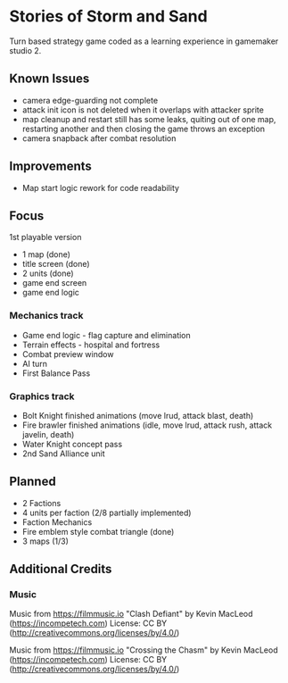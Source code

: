 # Stories of Storm and Sand
Turn based strategy game coded as a learning experience in gamemaker studio 2.

## Known Issues
- camera edge-guarding not complete
- attack init icon is not deleted when it overlaps with attacker sprite
- map cleanup and restart still has some leaks, quiting out of one map, restarting another and then closing the game throws an exception
- camera snapback after combat resolution

## Improvements
- Map start logic rework for code readability

## Focus
1st playable version
- 1 map (done)
- title screen (done)
- 2 units (done)
- game end screen
- game end logic

### Mechanics track
- Game end logic - flag capture and elimination
- Terrain effects - hospital and fortress
- Combat preview window
- AI turn
- First Balance Pass

### Graphics track
- Bolt Knight finished animations (move lrud, attack blast, death)
- Fire brawler finished animations (idle, move lrud, attack rush, attack javelin, death)
- Water Knight concept pass
- 2nd Sand Alliance unit 


## Planned
- 2 Factions
- 4 units per faction (2/8 partially implemented)
- Faction Mechanics
- Fire emblem style combat triangle (done)
- 3 maps (1/3)

## Additional Credits

### Music
Music from https://filmmusic.io
"Clash Defiant" by Kevin MacLeod (https://incompetech.com)
License: CC BY (http://creativecommons.org/licenses/by/4.0/)

Music from https://filmmusic.io
"Crossing the Chasm" by Kevin MacLeod (https://incompetech.com)
License: CC BY (http://creativecommons.org/licenses/by/4.0/)